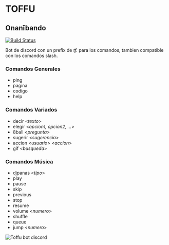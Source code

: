 # TOFFU
## Onanībando

[![Build Status](https://travis-ci.org/joemccann/dillinger.svg?branch=master)](https://travis-ci.org/joemccann/dillinger)


Bot de discord con un prefix de *tf.* para los comandos, tambien compatible con los comandos slash.

### Comandos Generales
* ping
* pagina
* codigo
* help

### Comandos Variados
* decir <*texto*>
* elegir <*opcion1, opcion2, ...*>
* 8ball <*pregunta*>
* sugerir <*sugerencia*>
* accion <*usuario*> <*accion*>
* gif <*busqueda*>

### Comandos Música
* djpanas <*tipo*>
* play
* pause
* skip
* previous
* stop
* resume
* volume <*numero*>
* shuffle
* queue
* jump <*numero*>


![Toffu bot discord](https://i.imgur.com/zMV9yIP.png "Toffu")